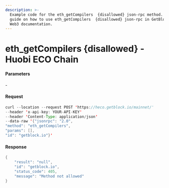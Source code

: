 ```yaml
---
description: >-
  Example code for the eth_getCompilers  {disallowed} json-rpc method. Сomplete
  guide on how to use eth_getCompilers  {disallowed} json-rpc in GetBlock.io
  Web3 documentation.
---
```


# eth\_getCompilers {disallowed} - Huobi ECO Chain

#### Parameters

\-

#### Request

```java
curl --location --request POST 'https://heco.getblock.io/mainnet/' 
--header 'x-api-key: YOUR-API-KEY' 
--header 'Content-Type: application/json' 
--data-raw '{"jsonrpc": "2.0",
"method": "eth_getCompilers",
"params": [],
"id": "getblock.io"}'
```

#### Response

```java
{
    "result": "null",
    "id": "getblock.io",
    "status_code": 405,
    "message": "Method not allowed"
}
```
